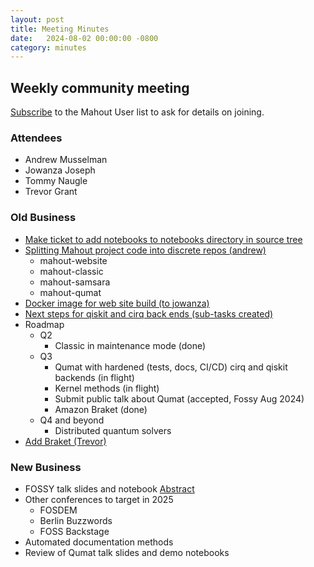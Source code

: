 ```yaml
---
layout: post
title: Meeting Minutes
date:   2024-08-02 00:00:00 -0800
category: minutes
---
```

## Weekly community meeting
[Subscribe](mailto:user-subscribe@mahout.apache.org) to the Mahout User list to ask for details on joining.

### Attendees
* Andrew Musselman
* Jowanza Joseph
* Tommy Naugle
* Trevor Grant

### Old Business
* [Make ticket to add notebooks to notebooks directory in source tree](https://issues.apache.org/jira/browse/MAHOUT-2198)
* [Splitting Mahout project code into discrete repos (andrew)](https://issues.apache.org/jira/projects/MAHOUT/issues/MAHOUT-2204)
    * mahout-website
    * mahout-classic
    * mahout-samsara
    * mahout-qumat
* [Docker image for web site build (to jowanza)](https://issues.apache.org/jira/projects/MAHOUT/issues/MAHOUT-2165)
* [Next steps for qiskit and cirq back ends (sub-tasks created)](https://issues.apache.org/jira/projects/MAHOUT/issues/MAHOUT-2206)
* Roadmap
    * Q2
        * Classic in maintenance mode (done)
    * Q3
        * Qumat with hardened (tests, docs, CI/CD) cirq and qiskit backends (in flight)
        * Kernel methods (in flight)
        * Submit public talk about Qumat (accepted, Fossy Aug 2024)
        * Amazon Braket (done)
    * Q4 and beyond
        * Distributed quantum solvers
* [Add Braket (Trevor)](https://issues.apache.org/jira/browse/MAHOUT-2213)

### New Business
* FOSSY talk slides and notebook [Abstract](https://2024.fossy.us/schedule/presentation/265/)
* Other conferences to target in 2025
    * FOSDEM
    * Berlin Buzzwords
    * FOSS Backstage
* Automated documentation methods
* Review of Qumat talk slides and demo notebooks
